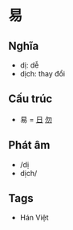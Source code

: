 # 易

## Nghĩa

* dị: dễ
* dịch: thay đổi

## Cấu trúc
* 易 = [日](日.md) [勿](勿.md)

## Phát âm

* /dị
* dịch/

## Tags
* Hán Việt

<script>window.HANZI_FIELD='易';</script>
